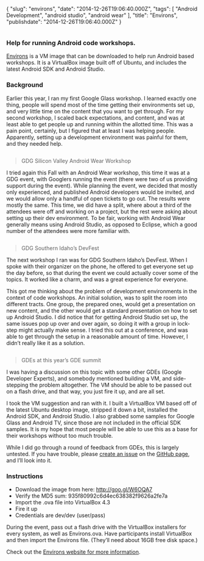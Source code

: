 {
    "slug": "environs",
    "date": "2014-12-26T19:06:40.000Z",
    "tags": [
        "Android Development",
        "android studio",
        "android wear"
    ],
    "title": "Environs",
    "publishdate": "2014-12-26T19:06:40.000Z"
}

<p><img src="https://31.media.tumblr.com/023c869a8f9cde5ac2299ff79706ff7e/tumblr_inline_nh7dqnQ0OC1sq0x3a.png" alt=""/></p>

<h3>Help for running Android code workshops.</h3>

<p><a href="https://googledeveloperexperts.github.io/Environs/" target="_blank">Environs</a> is a VM image that can be downloaded to help run Android based workshops. It is a VirtualBox image built off of Ubuntu, and includes the latest Android SDK and Android Studio.</p>

<h3>Background</h3>

<p>Earlier this year, I ran my first Google Glass workshop. I learned exactly one thing, people will spend most of the time getting their environments set up, and very little time on the content that you want to get through. For my second workshop, I scaled back expectations, and content, and was at least able to get people up and running within the allotted time. This was a pain point, certainly, but I figured that at least I was helping people. Apparently, setting up a development environment was painful for them, and they needed help.</p>

<p><img src="https://31.media.tumblr.com/6a6f397f7ec26ad730fbfc5a31430204/tumblr_inline_nh7e3kYa7F1sq0x3a.jpg" alt=""/></p>

<blockquote>
  <p>GDG Silicon Valley Android Wear Workshop</p>
</blockquote>

<p>I tried again this Fall with an Android Wear workshop, this time it was at a GDG event, with Googlers running the event (there were two of us providing support during the event). While planning the event, we decided that mostly only experienced, and published Android developers would be invited, and we would allow only a handful of open tickets to go out. The results were mostly the same. This time, we did have a split, where about a third of the attendees were off and working on a project, but the rest were asking about setting up their dev environment. To be fair, working with Android Wear generally means using Android Studio, as opposed to Eclipse, which a good number of the attendees were more familiar with.</p>

<p><img src="https://31.media.tumblr.com/dbd3c89536a34af2e4ab5e3e7ed67dd2/tumblr_inline_nh7e42En6L1sq0x3a.jpg" alt=""/></p>

<blockquote>
  <p>GDG Southern Idaho’s DevFest</p>
</blockquote>

<p>The next workshop I ran was for GDG Southern Idaho’s DevFest. When I spoke with their organizer on the phone, he offered to get everyone set up the day before, so that during the event we could actually cover some of the topics. It worked like a charm, and was a great experience for everyone.</p>

<p>This got me thinking about the problem of development environments in the context of code workshops. An initial solution, was to split the room into different tracts. One group, the prepared ones, would get a presentation on new content, and the other would get a standard presentation on how to set up Android Studio. I did notice that for getting Android Studio set up, the same issues pop up over and over again, so doing it with a group in lock-step might actually make sense. I tried this out at a conference, and was able to get through the setup in a reasonable amount of time. However, I didn’t really like it as a solution.</p>

<p><img src="https://31.media.tumblr.com/37607d63905ffa740259b00b059303f1/tumblr_inline_nh7e55SkTq1sq0x3a.jpg" alt=""/></p>

<blockquote>
  <p>GDEs at this year’s GDE summit</p>
</blockquote>

<p>I was having a discussion on this topic with some other GDEs (Google Developer Experts), and somebody mentioned building a VM, and side-stepping the problem altogether. The VM should be able to be passed out on a flash drive, and that way, you just fire it up, and are all set.</p>

<p>I took the VM suggestion and ran with it. I built a VirtualBox VM based off of the latest Ubuntu desktop image, stripped it down a bit, installed the Android SDK, and Android Studio. I also grabbed some samples for Google Glass and Android TV, since those are not included in the official SDK samples. It is my hope that most people will be able to use this as a base for their workshops without too much trouble.</p>

<p>While I did go through a round of feedback from GDEs, this is largely untested. If you have trouble, please <a href="https://github.com/GoogleDeveloperExperts/Environs/issues" target="_blank">create an issue</a> on the <a href="https://github.com/GoogleDeveloperExperts/Environs" target="_blank">GitHub page</a>, and I’ll look into it.</p>

<h3>Instructions</h3>

<ul><li>Download the image from here: <a href="http://goo.gl/W6OQA7" target="_blank">http://goo.gl/W6OQA7</a></li>
<li>Verify the MD5 sum: 935f80992c6d4ec638382f9626a2fe7a</li>
<li>Import the .ova file into VirtualBox 4.3</li>
<li>Fire it up</li>
<li>Credentials are dev/dev (user/pass)</li>
</ul><p>During the event, pass out a flash drive with the VirtualBox installers for every system, as well as Environs.ova. Have participants install VirtualBox and then import the Environs file. (They’ll need about 16GB free disk space.)</p>

<p>Check out the <a href="https://googledeveloperexperts.github.io/Environs/" target="_blank">Environs website for more information</a>.</p>
